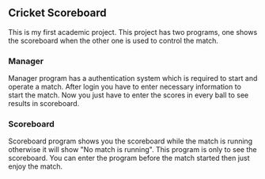 <h2>Cricket Scoreboard</h2>
This is my first academic project. This project has two programs, one shows the scoreboard when the other one is used to control the match.
<h3>Manager</h3>
Manager program has a authentication system which is required to start and operate a match. After login you have to enter necessary information to start the match. Now you just have to enter the scores in every ball to see results in scoreboard.

<h3>Scoreboard</h3>
Scoreboard program shows you the scoreboard while the match is running otherwise it will show "No match is running". This program is only to see the scoreboard. You can enter the program before the match started then just enjoy the match.
